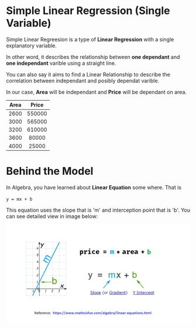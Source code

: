 # Simple Linear Regression (Single Variable)

Simple Linear Regreesion is a type of **Linear Regression** with a single explanatory variable.

In other word, it describes the relationship between **one dependant** and **one independant** varible using a straight line.

You can also say it aims to find a Linear Relationship to describe the correlation between independant and posibly dependat varible.

In our case, **Area** will be independant and **Price** will be dependant on area.

| Area  | Price |
| ------------- |:-------------:|
| 2600      | 550000    |
| 3000      | 565000    |
| 3200      | 610000    |
| 3600      | 80000     |
| 4000      | 25000     |
# Behind the  Model
In Algebra, you have learned about **Linear Equation** some where. That is

`y = mx + b`

This equation uses the slope that is 'm' and interception point that is 'b'. You can see detailed view in image below:

![Linear Equation](linear_equation.png)